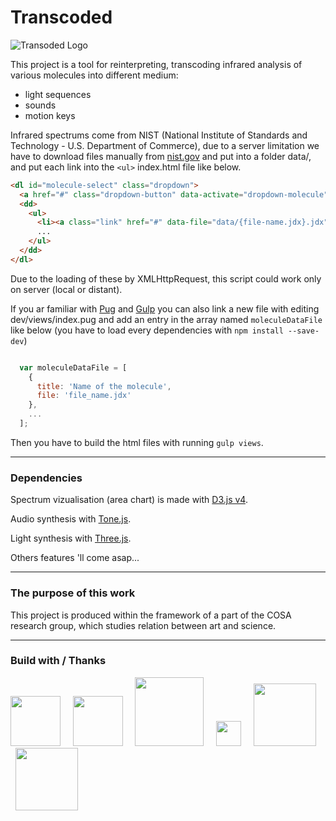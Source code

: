 # Transcoded

![Transoded Logo](https://transcoded.artemg.com/images/logo.svg)

This project is a tool for reinterpreting, transcoding infrared analysis of various molecules into different medium:
- light sequences
- sounds
- motion keys

Infrared spectrums come from NIST (National Institute of Standards and Technology - U.S. Department of Commerce),
due to a server limitation we have to download files manually from [nist.gov](http://webbook.nist.gov/chemistry/name-ser/)
and put into a folder data/, and put each link into the `<ul>` index.html file like below.

```html
<dl id="molecule-select" class="dropdown">
  <a href="#" class="dropdown-button" data-activate="dropdown-molecule">Select a molecule</a>
  <dd>
    <ul>
      <li><a class="link" href="#" data-file="data/{file-name.jdx}.jdx">Name of the molecule</a></li>
      ...
    </ul>
  </dd>
</dl>
```
Due to the loading of these by XMLHttpRequest, this script could work only on server (local or distant).


If you ar familiar with [Pug](https://pugjs.org/api/getting-started.html) and [Gulp](https://gulpjs.com) you can also link a new file with editing
dev/views/index.pug and add an entry in the array named `moleculeDataFile` like below (you have to load every dependencies with `npm install --save-dev`)

```javascript

  var moleculeDataFile = [
    {
      title: 'Name of the molecule',
      file: 'file_name.jdx'
    },
    ...
  ];
```

Then you have to build the html files with running `gulp views`.

--------

### Dependencies

Spectrum vizualisation (area chart) is made with [D3.js v4](https://github.com/d3/d3).

Audio synthesis with [Tone.js](https://github.com/Tonejs/Tone.js).

Light synthesis with [Three.js](https://threejs.org/).

Others features 'll come asap...


--------


### The purpose of this work

This project is produced within the framework of a part of the COSA research group, which studies relation between art and science.


--------

### Build with / Thanks
<a href="https://github.com/Tonejs/Tone.js"><img src="https://avatars0.githubusercontent.com/u/11019186?s=400&v=4" width="80"></a>
&nbsp; &nbsp; <a href="https://github.com/d3/d3"><img src="https://avatars3.githubusercontent.com/u/1562726?s=400&v=4" width="80"></a>
&nbsp; &nbsp; <a href="https://threejs.org/"><img src="http://shadowviz.herokuapp.com/images/threejs-logo.png" width="110"></a>
&nbsp; &nbsp; <a href="https://github.com/gulpjs/gulp"><img src="https://raw.githubusercontent.com/gulpjs/artwork/master/gulp-2x.png" width="40"></a>
&nbsp; &nbsp; <a href="https://github.com/sass/sass"><img src="http://sass-lang.com/assets/img/styleguide/color-1c4aab2b.png" width="100"></a>
&nbsp; &nbsp; <a href="https://github.com/pugjs/pug"><img src="https://camo.githubusercontent.com/a43de8ca816e78b1c2666f7696f449b2eeddbeca/68747470733a2f2f63646e2e7261776769742e636f6d2f7075676a732f7075672d6c6f676f2f656563343336636565386664396431373236643738333963626539396431663639343639326330632f5356472f7075672d66696e616c2d6c6f676f2d5f2d636f6c6f75722d3132382e737667" width="100"></a>
